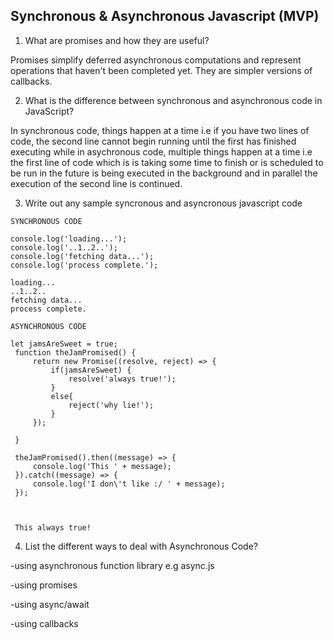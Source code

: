## Synchronous & Asynchronous Javascript (MVP)

1. What are promises and how they are useful?

 Promises simplify deferred asynchronous computations and represent operations that haven't been completed yet. They are simpler versions of callbacks.

2. What is the difference between synchronous and asynchronous code in JavaScript?

In synchronous code, things happen at a time i.e if you have two lines of code, the second line cannot begin running until the first has finished executing while in asychronous code, multiple things happen at a time i.e the first line of code which is is taking some time to finish or is scheduled to be run in the future is being executed in the background and in parallel the execution of the second line is continued.

3. Write out any sample syncronous and asyncronous javascript code

`SYNCHRONOUS CODE`
```
console.log('loading...');
console.log('..1..2..');
console.log('fetching data...');
console.log('process complete.');

loading...
..1..2..
fetching data...
process complete.
```
`ASYNCHRONOUS CODE`
```
let jamsAreSweet = true;
 function theJamPromised() {
     return new Promise((resolve, reject) => {
         if(jamsAreSweet) {
             resolve('always true!');
         }
         else{
             reject('why lie!');
         }
     });

 }

 theJamPromised().then((message) => {
     console.log('This ' + message);
 }).catch((message) => {
     console.log('I don\'t like :/ ' + message);
 });



 This always true!
```

4. List the different ways to deal with Asynchronous Code?

-using asynchronous function library e.g async.js

-using promises

-using async/await

-using callbacks
